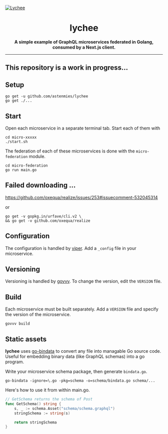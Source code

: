 
[![Lychee](https://repository-images.githubusercontent.com/210030187/600c7380-dcb9-11e9-992b-bbe7a38e48e5)](https://github.com/astenmies/lychee)

<h1 align="center">
lychee
</h1>

<p align="center">
  <strong>
    A simple example of GraphQL microservices federated in Golang, consumed by a Next.js client.
  </strong>
</p>

---
This repository is a work in progress...
---

## Setup

```shell
go get -u github.com/astenmies/lychee
go get ./...
```

## Start

Open each microservice in a separate terminal tab. Start each of them with

```shell
cd micro-xxxxx
./start.sh
```

The federation of each of these microservices is done with the `micro-federation` module.

```shell
cd micro-federation
go run main.go
```

## Failed downloading ...

https://github.com/oxequa/realize/issues/253#issuecomment-532045314

or

```
go get -v gopkg.in/urfave/cli.v2 \
&& go get -v github.com/oxequa/realize 
```

## Configuration

The configuration is handled by [viper](github.com/spf13/viper).
Add a `_config` file in your microservice.

## Versioning

Versioning is handled by [govvv](github.com/ahmetb/govvv).
To change the version, edit the `VERSION` file.

## Build

Each microservice must be built separately.
Add a `VERSION` file and specify the version of the microservice.

```shell
govvv build
```

## Static assets

**lychee** uses [go-bindata](https://github.com/jteeuwen/go-bindata) to convert any file into managable Go source code. 
Useful for embedding binary data (like GraphQL schemas) into a go program.

Write your microservice schema package, then generate `bindata.go`.

```shell
go-bindata -ignore=\.go -pkg=schema -o=schema/bindata.go schema/...
```

Here's how to use it from within main.go.

```go
// GetSchema returns the schema of Post
func GetSchema() string {
	s, _ := schema.Asset("schema/schema.graphql")
	stringSchema := string(s)

	return stringSchema
}
```
